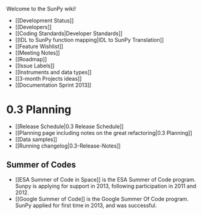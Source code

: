 Welcome to the SunPy wiki!

* [[Development Status]]
* [[Developers]]
* [[Coding Standards|Developer Standards]]
* [[IDL to SunPy function mapping|IDL to SunPy Translation]]
* [[Feature Wishlist]]
* [[Meeting Notes]]
* [[Roadmap]]
* [[Issue Labels]]
* [[Instruments and data types]]
* [[3-month Projects ideas]]
* [[Documentation Sprint 2013]]

# 0.3 Planning
* [[Release Schedule|0.3 Release Schedule]]
* [[Planning page including notes on the great refactoring|0.3 Planning]]
* [[Data samples]]
* [[Running changelog|0.3-Release-Notes]]

## Summer of Codes
* [[ESA Summer of Code in Space]] is the ESA Summer of Code program.  Sunpy is applying for support in 2013, following participation in 2011 and 2012. 
* [[Google Summer of Code]] is the Google Summer Of Code program.  SunPy applied for first time in 2013, and was successful.